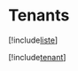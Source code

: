 # Tenants

[!include[liste](tenants.liste.autogen.md)]

[!include[tenant](tenants.tenant.autogen.md)]

























